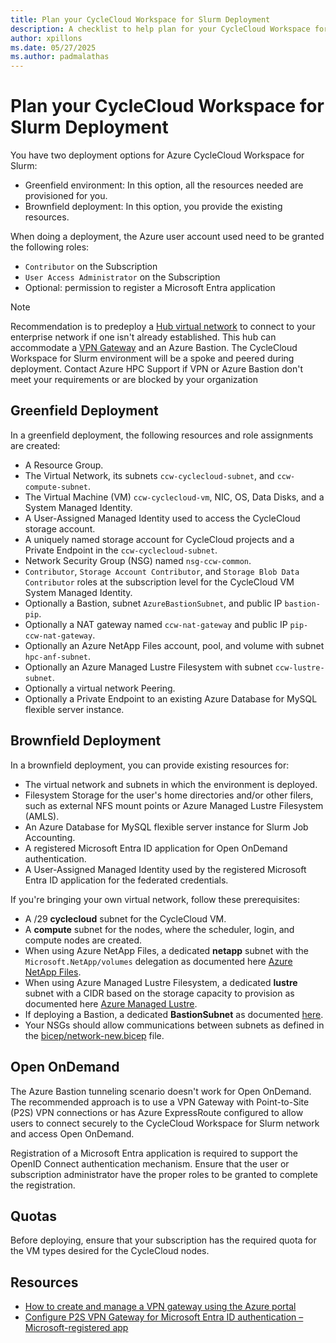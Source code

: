 ```yaml
---
title: Plan your CycleCloud Workspace for Slurm Deployment
description: A checklist to help plan for your CycleCloud Workspace for Slurm deployment
author: xpillons
ms.date: 05/27/2025
ms.author: padmalathas
---
```


# Plan your CycleCloud Workspace for Slurm Deployment

You have two deployment options for Azure CycleCloud Workspace for Slurm:
- Greenfield environment: In this option, all the resources needed are provisioned for you.
- Brownfield deployment: In this option, you provide the existing resources.

When doing a deployment, the Azure user account used need to be granted the following roles:
- `Contributor` on the Subscription
- `User Access Administrator` on the Subscription
- Optional: permission to register a Microsoft Entra application

> [!NOTE]
> Recommendation is to predeploy a [Hub virtual network](/azure/architecture/networking/architecture/hub-spoke) to connect to your enterprise network if one isn't already established. This hub can accommodate a [VPN Gateway](/azure/vpn-gateway/tutorial-create-gateway-portal) and an Azure Bastion. The CycleCloud Workspace for Slurm environment will be a spoke and peered during deployment.
> Contact Azure HPC Support if VPN or Azure Bastion don't meet your requirements or are blocked by your organization

## Greenfield Deployment

In a greenfield deployment, the following resources and role assignments are created:
- A Resource Group.
- The Virtual Network, its subnets `ccw-cyclecloud-subnet`, and `ccw-compute-subnet`.
- The Virtual Machine (VM) `ccw-cyclecloud-vm`, NIC, OS, Data Disks, and a System Managed Identity.
- A User-Assigned Managed Identity used to access the CycleCloud storage account.
- A uniquely named storage account for CycleCloud projects and a Private Endpoint in the `ccw-cyclecloud-subnet`.
- Network Security Group (NSG) named `nsg-ccw-common`.
- `Contributor`, `Storage Account Contributor`, and `Storage Blob Data Contributor` roles at the subscription level for the CycleCloud VM System Managed Identity.
- Optionally a Bastion, subnet `AzureBastionSubnet`, and public IP `bastion-pip`.
- Optionally a NAT gateway named `ccw-nat-gateway` and public IP `pip-ccw-nat-gateway`.
- Optionally an Azure NetApp Files account, pool, and volume with subnet `hpc-anf-subnet`.
- Optionally an Azure Managed Lustre Filesystem with subnet `ccw-lustre-subnet`.
- Optionally a virtual network Peering.
- Optionally a Private Endpoint to an existing Azure Database for MySQL flexible server instance.

## Brownfield Deployment

In a brownfield deployment, you can provide existing resources for:
- The virtual network and subnets in which the environment is deployed.
- Filesystem Storage for the user's home directories and/or other filers, such as external NFS mount points or Azure Managed Lustre Filesystem (AMLS).
- An Azure Database for MySQL flexible server instance for Slurm Job Accounting.
- A registered Microsoft Entra ID application for Open OnDemand authentication.
- A User-Assigned Managed Identity used by the registered Microsoft Entra ID application for the federated credentials.

If you're bringing your own virtual network, follow these prerequisites:
- A /29 **cyclecloud** subnet for the CycleCloud VM.
- A **compute** subnet for the nodes, where the scheduler, login, and compute nodes are created.
- When using Azure NetApp Files, a dedicated **netapp** subnet with the `Microsoft.NetApp/volumes` delegation as documented here [Azure NetApp Files](/azure/azure-netapp-files/azure-netapp-files-introduction).
- When using Azure Managed Lustre Filesystem, a dedicated **lustre** subnet with a CIDR based on the storage capacity to provision as documented here [Azure Managed Lustre](/azure/azure-managed-lustre/amlfs-overview).
- If deploying a Bastion, a dedicated **BastionSubnet** as documented [here](/azure/bastion/configuration-settings#subnet).
- Your NSGs should allow communications between subnets as defined in the [bicep/network-new.bicep](https://github.com/Azure/cyclecloud-slurm-workspace/blob/main/bicep/network-new.bicep) file.

## Open OnDemand

The Azure Bastion tunneling scenario doesn't work for Open OnDemand. The recommended approach is to use a VPN Gateway with Point-to-Site (P2S) VPN connections or has Azure ExpressRoute configured to allow users to connect securely to the CycleCloud Workspace for Slurm network and access Open OnDemand.

Registration of a Microsoft Entra application is required to support the OpenID Connect authentication mechanism. Ensure that the user or subscription administrator have the proper roles to be granted to complete the registration.

## Quotas

Before deploying, ensure that your subscription has the required quota for the VM types desired for the CycleCloud nodes.

## Resources

* [How to create and manage a VPN gateway using the Azure portal](/azure/vpn-gateway/tutorial-create-gateway-portal)
* [Configure P2S VPN Gateway for Microsoft Entra ID authentication – Microsoft-registered app](/azure/vpn-gateway/point-to-site-entra-gateway)
